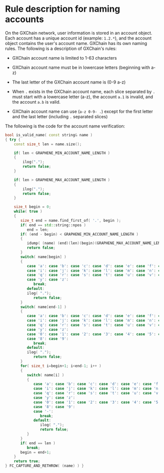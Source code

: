 # Rule description for naming accounts

On the GXChain network, user information is stored in an account object. Each account has a unique account id (example: `1.2.*`), and the account object contains the user's account name. GXChain has its own naming rules. The following is a description of GXChain's rules:

- GXChain account name is limited to 1-63 characters

- GXChain account name must be in lowercase letters (beginning with a-z)

- The last letter of the GXChain account name is (0-9 a-z)

- When `.` exists in the GXChain account name, each slice separated by `.` must start with a lowercase letter (a-z), the account `a.1` is invalid, and the account `a.b` is valid.

- GXChain account name can use (`a-z 0-9- .`) except for the first letter and the last letter (including `.` separated slices)

The following is the code for the account name verification:


```cpp
bool is_valid_name( const string& name )
{ try {
    const size_t len = name.size();

    if( len < GRAPHENE_MIN_ACCOUNT_NAME_LENGTH )
    {
        ilog(".");
        return false;
    }

    if( len > GRAPHENE_MAX_ACCOUNT_NAME_LENGTH )
    {
        ilog(".");
        return false;
    }

    size_t begin = 0;
    while( true )
    {
       size_t end = name.find_first_of( '.', begin );
       if( end == std::string::npos )
          end = len;
       if( (end - begin) < GRAPHENE_MIN_ACCOUNT_NAME_LENGTH )
       {
          idump( (name) (end)(len)(begin)(GRAPHENE_MAX_ACCOUNT_NAME_LENGTH) );
          return false;
       }
       switch( name[begin] )
       {
          case 'a': case 'b': case 'c': case 'd': case 'e': case 'f': case 'g': case 'h':
          case 'i': case 'j': case 'k': case 'l': case 'm': case 'n': case 'o': case 'p':
          case 'q': case 'r': case 's': case 't': case 'u': case 'v': case 'w': case 'x':
          case 'y': case 'z':
             break;
          default:
          ilog( ".");
             return false;
       }
       switch( name[end-1] )
       {
          case 'a': case 'b': case 'c': case 'd': case 'e': case 'f': case 'g': case 'h':
          case 'i': case 'j': case 'k': case 'l': case 'm': case 'n': case 'o': case 'p':
          case 'q': case 'r': case 's': case 't': case 'u': case 'v': case 'w': case 'x':
          case 'y': case 'z':
          case '0': case '1': case '2': case '3': case '4': case '5': case '6': case '7':
          case '8': case '9':
             break;
          default:
          ilog( ".");
             return false;
       }
       for( size_t i=begin+1; i<end-1; i++ )
       {
          switch( name[i] )
          {
             case 'a': case 'b': case 'c': case 'd': case 'e': case 'f': case 'g': case 'h':
             case 'i': case 'j': case 'k': case 'l': case 'm': case 'n': case 'o': case 'p':
             case 'q': case 'r': case 's': case 't': case 'u': case 'v': case 'w': case 'x':
             case 'y': case 'z':
             case '0': case '1': case '2': case '3': case '4': case '5': case '6': case '7':
             case '8': case '9':
             case '-':
                break;
             default:
                ilog( ".");
                return false;
          }
       }
       if( end == len )
          break;
       begin = end+1;
    }
    return true;
} FC_CAPTURE_AND_RETHROW( (name) ) }
```
